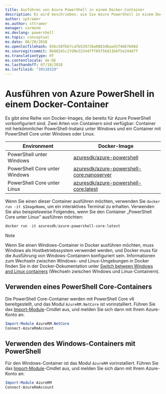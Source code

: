 ```yaml
---
title: Ausführen von Azure PowerShell in einem Docker-Container
description: Es wird beschrieben, wie Sie Azure PowerShell in einem Docker-Container ausführen.
author: sptramer
ms.author: sttramer
manager: carmonm
ms.devlang: powershell
ms.topic: conceptual
ms.date: 06/20/2018
ms.openlocfilehash: 656c58fbb7cafb539736a0083d6aed1f46b7b98d
ms.sourcegitcommit: 8b882d1c27d9e323447ff85f56d11bbf5e244d7f
ms.translationtype: HT
ms.contentlocale: de-DE
ms.lasthandoff: 07/18/2018
ms.locfileid: "39110329"
---
```

# <a name="run-azure-powershell-in-a-docker-container"></a>Ausführen von Azure PowerShell in einem Docker-Container

Es gibt eine Reihe von Docker-Images, die bereits für Azure PowerShell vorkonfiguriert sind. Zwei Arten von Containern sind verfügbar: Container mit herkömmlicher PowerShell-Instanz unter Windows und ein Container mit PowerShell Core unter Windows oder Linux.

| Environment | Docker-Image |
|-------------|--------------|
| PowerShell unter Windows | [azuresdk/azure-powershell](https://hub.docker.com/r/azuresdk/azure-powershell/) |
| PowerShell Core unter Windows | [azuresdk/azure-powershell-core:nanoserver](https://hub.docker.com/r/azuresdk/azure-powershell-core/) |
| PowerShell Core unter Linux | [azuresdk/azure-powershell-core:latest](https://hub.docker.com/r/azuresdk/azure-powershell-core/) |

Wenn Sie einen dieser Container ausführen möchten, verwenden Sie `docker run -it $ImageName`, um ein interaktives Terminal zu erhalten. Verwenden Sie also beispielsweise Folgendes, wenn Sie den Container „PowerShell Core unter Linux“ ausführen möchten:

```powershell
docker run -it azuresdk/azure-powershell-core:latest
```

> [!NOTE]
> Wenn Sie einen Windows-Container in Docker ausführen möchten, muss Windows als Hostbetriebssystem verwendet werden, und Docker muss für die Ausführung von Windows-Containern konfiguriert sein. Informationen zum Wechseln zwischen Windows- und Linux-Umgebungen in Docker finden Sie in der Docker-Dokumentation unter [Switch between Windows and Linux containers](https://docs.docker.com/docker-for-windows/#switch-between-windows-and-linux-containers) (Wechseln zwischen Windows und Linux-Containern).

## <a name="use-a-powershell-core-container"></a>Verwenden eines PowerShell Core-Containers

Die PowerShell Core-Container werden mit PowerShell Core v6 bereitgestellt, und das Modul `AzureRM.NetCore` ist vorinstalliert. Führen Sie das [Import-Module](/powershell/module/microsoft.powershell.core/import-module)-Cmdlet aus, und melden Sie sich dann mit Ihrem Azure-Konto an:

```powershell
Import-Module AzureRM.NetCore
Connect-AzureRmAccount
```

## <a name="use-the-windows-container-with-powershell"></a>Verwenden des Windows-Containers mit PowerShell

Für den Windows-Container ist das Modul `AzureRM` vorinstalliert. Führen Sie das [Import-Module](/powershell/module/microsoft.powershell.core/import-module)-Cmdlet aus, und melden Sie sich dann mit Ihrem Azure-Konto an:

```powershell
Import-Module AzureRM
Connect-AzureRmAccount
```
